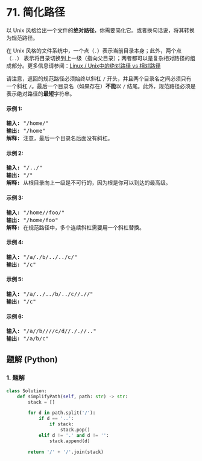 # 71. 简化路径
以 Unix 风格给出一个文件的**绝对路径**，你需要简化它。或者换句话说，将其转换为规范路径。

在 Unix 风格的文件系统中，一个点（`.`）表示当前目录本身；此外，两个点 （`..`） 表示将目录切换到上一级（指向父目录）；两者都可以是复杂相对路径的组成部分。更多信息请参阅：[Linux / Unix中的绝对路径 vs 相对路径](https://blog.csdn.net/u011327334/article/details/50355600)

请注意，返回的规范路径必须始终以斜杠 `/` 开头，并且两个目录名之间必须只有一个斜杠 `/`。最后一个目录名（如果存在）**不能**以 `/` 结尾。此外，规范路径必须是表示绝对路径的**最短**字符串。

#### 示例 1:
<pre>
<strong>输入:</strong> "/home/"
<strong>输出:</strong> "/home"
<strong>解释:</strong> 注意，最后一个目录名后面没有斜杠。
</pre>

#### 示例 2:
<pre>
<strong>输入:</strong> "/../"
<strong>输出:</strong> "/"
<strong>解释:</strong> 从根目录向上一级是不可行的，因为根是你可以到达的最高级。
</pre>

#### 示例 3:
<pre>
<strong>输入:</strong> "/home//foo/"
<strong>输出:</strong> "/home/foo"
<strong>解释:</strong> 在规范路径中，多个连续斜杠需要用一个斜杠替换。
</pre>

#### 示例 4:
<pre>
<strong>输入:</strong> "/a/./b/../../c/"
<strong>输出:</strong> "/c"
</pre>

#### 示例 5:
<pre>
<strong>输入:</strong> "/a/../../b/../c//.//"
<strong>输出:</strong> "/c"
</pre>

#### 示例 6:
<pre>
<strong>输入:</strong> "/a//b////c/d//././/.."
<strong>输出:</strong> "/a/b/c"
</pre>

## 题解 (Python)

### 1. 题解
```Python
class Solution:
    def simplifyPath(self, path: str) -> str:
        stack = []

        for d in path.split('/'):
            if d == '..':
                if stack:
                    stack.pop()
            elif d != '.' and d != '':
                stack.append(d)

        return '/' + '/'.join(stack)
```

